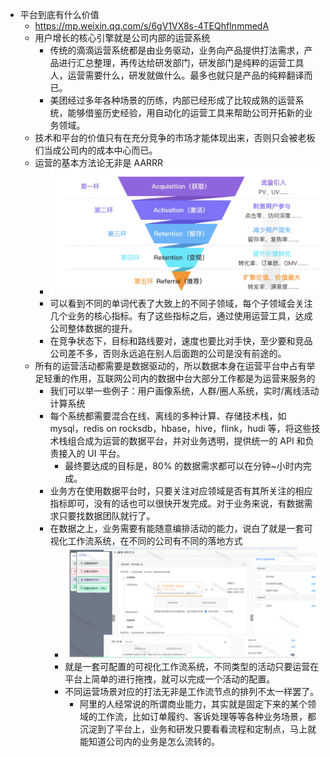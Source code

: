 - 平台到底有什么价值
	- https://mp.weixin.qq.com/s/6gV1VX8s-4TEQhfInmmedA
	- 用户增长的核心引擎就是公司内部的运营系统
		- 传统的滴滴运营系统都是由业务驱动，业务向产品提供打法需求，产品进行汇总整理，再传达给研发部门，研发部门是纯粹的运营工具人，运营需要什么，研发就做什么。最多也就只是产品的纯粹翻译而已。
		- 美团经过多年各种场景的历练，内部已经形成了比较成熟的运营系统，能够借鉴历史经验，用自动化的运营工具来帮助公司开拓新的业务领域。
	- 技术和平台的价值只有在充分竞争的市场才能体现出来，否则只会被老板们当成公司内的成本中心而已。
	- 运营的基本方法论无非是 AARRR
		- ![image.png](../assets/image_1662260570263_0.png)
		- 可以看到不同的单词代表了大致上的不同子领域，每个子领域会关注几个业务的核心指标。有了这些指标之后，通过使用运营工具，达成公司整体数据的提升。
		- 在竞争状态下，目标和路线要对，速度也要比对手快，至少要和竞品公司差不多，否则永远追在别人后面跑的公司是没有前途的。
	- 所有的运营活动都需要是数据驱动的，所以数据本身在运营平台中占有举足轻重的作用，互联网公司内的数据中台大部分工作都是为运营来服务的
		- 我们可以举一些例子：用户画像系统，人群/圈人系统，实时/离线活动计算系统
		- 每个系统都需要混合在线、离线的多种计算、存储技术栈，如 mysql，redis on rocksdb，hbase，hive，flink，hudi 等，将这些技术栈组合成为运营的数据平台，并对业务透明，提供统一的 API 和负责接入的 UI 平台。
			- 最终要达成的目标是，80% 的数据需求都可以在分钟~小时内完成。
		- 业务方在使用数据平台时，只要关注对应领域是否有其所关注的相应指标即可，没有的话也可以很快开发完成。对于业务来说，有数据需求只要找数据团队就行了。
		- 在数据之上，业务需要有能随意编排活动的能力，说白了就是一套可视化工作流系统，在不同的公司有不同的落地方式
			- ![image.png](../assets/image_1662261113166_0.png)
			- 就是一套可配置的可视化工作流系统，不同类型的活动只要运营在平台上简单的进行拖拽，就可以完成一个活动的配置。
			- 不同运营场景对应的打法无非是工作流节点的排列不太一样罢了。
				- 阿里的人经常说的所谓商业能力，其实就是固定下来的某个领域的工作流，比如订单履约、客诉处理等等各种业务场景，都沉淀到了平台上，业务和研发只要看看流程和定制点，马上就能知道公司内的业务是怎么流转的。